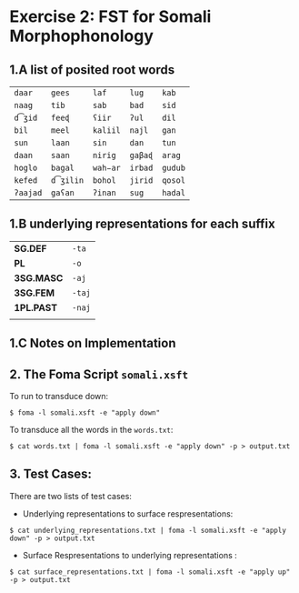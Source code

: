 # Exercise 2: FST for Somali Morphophonology

## 1.A list of posited root words 
|          |         |         |         |        |
| ---------| --------|---------|---------|---------|
| `daar`   | `gees`  | `laf`   | `lug`   |  `kab`  | 
| `naag`   | `tib`   | `sab`   | `bad`   |  `sid`  |
| `d͡ʒid`   | `feeɖ`  | `ʕiir`  | `ʔul`   | `dil`  |
| `bil`    | `meel`  | `kaliil`| `najl`  | `gan`  |
| `sun`    | `laan`  | `sin`   | `dan`   |  `tun`  |
| `daan`   | `saan`  | `nirig` | `gaβaɖ` |  `arag` |
| `hoglo`  | `bagal` | `wah̵ar` | `irbad` |  `gudub`|
| `kefed`  | `d͡ʒilin`| `bohol` | `jirid` | `qosol` |
| `ʔaajad` | `gaʕan` | `ʔinan` | `sug`   | `hadal` |


## 1.B underlying representations for each suffix

|             |           | 
| ------------| ----------|
| **SG.DEF**  | `-ta`     |
| **PL**      | `-o`      |
| **3SG.MASC**| `-aj`     |
| **3SG.FEM** | `-taj`    |
| **1PL.PAST**| `-naj`    |
|  	      | 	  |

## 1.C Notes on Implementation



## 2. The Foma Script `somali.xsft`

To run to transduce down:
```console
$ foma -l somali.xsft -e "apply down" 
```

To transduce all the words in the `words.txt`:
```console
$ cat words.txt | foma -l somali.xsft -e "apply down" -p > output.txt 
```

## 3. Test Cases:

There are two lists of test cases: 

- Underlying representations to surface respresentations: 
```console
$ cat underlying_representations.txt | foma -l somali.xsft -e "apply down" -p > output.txt 
```

- Surface Respresentations to underlying representations : 
```console
$ cat surface_representations.txt | foma -l somali.xsft -e "apply up" -p > output.txt 
```


